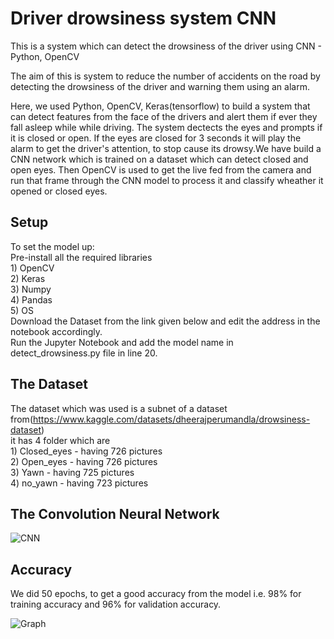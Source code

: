 # Driver drowsiness system CNN
This is a system which can detect the drowsiness of the driver using CNN - Python, OpenCV

The aim of this is system to reduce the number of accidents on the road by detecting the drowsiness of the driver and warning them using an alarm. 

Here, we used Python, OpenCV, Keras(tensorflow) to build a system that can detect features from the face of the drivers and alert them if ever they fall asleep while while driving. The system dectects the eyes and prompts if it is closed or open. If the eyes are closed for 3 seconds it will play the alarm to get the driver's attention, to stop cause its drowsy.We have build a CNN network which is trained on a dataset which can detect closed and open eyes. Then OpenCV is used to get the live fed from the camera and run that frame through the CNN model to process it and classify wheather it opened or closed eyes.

## Setup
To set the model up:<br />
Pre-install all the required libraries <br />1) OpenCV<br />
                                       2) Keras<br />
                                       3) Numpy<br />
                                       4) Pandas<br />
                                       5) OS<br />
Download the Dataset from the link given below and edit the address in the notebook accordingly.<br />
Run the Jupyter Notebook and add the model name in detect_drowsiness.py file in line 20.<br />

## The Dataset
The dataset which was used is a subnet of a dataset from(https://www.kaggle.com/datasets/dheerajperumandla/drowsiness-dataset)<br />
it has 4 folder which are <br />1) Closed_eyes - having 726 pictures<br />
                          2) Open_eyes - having 726 pictures<br />
                          3) Yawn - having 725 pictures<br />
                          4) no_yawn - having 723 pictures<br />

## The Convolution Neural Network
![CNN](https://user-images.githubusercontent.com/16632408/159187014-4bc4b70e-98d6-4313-873f-997ded2eff27.png)

## Accuracy 
We did 50 epochs, to get a good accuracy from the model i.e. 98% for training accuracy and 96% for validation accuracy.

![Graph](https://user-images.githubusercontent.com/16632408/159187004-92a72662-ddfe-471d-8bd6-65a3593a70a1.png)



